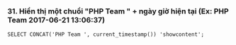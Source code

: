 ### 31. Hiển thị một chuổi "PHP Team " + ngày giờ hiện tại (Ex: PHP Team 2017-06-21 13:06:37)
```mysql
SELECT CONCAT('PHP Team ', current_timestamp()) 'showcontent';
```
